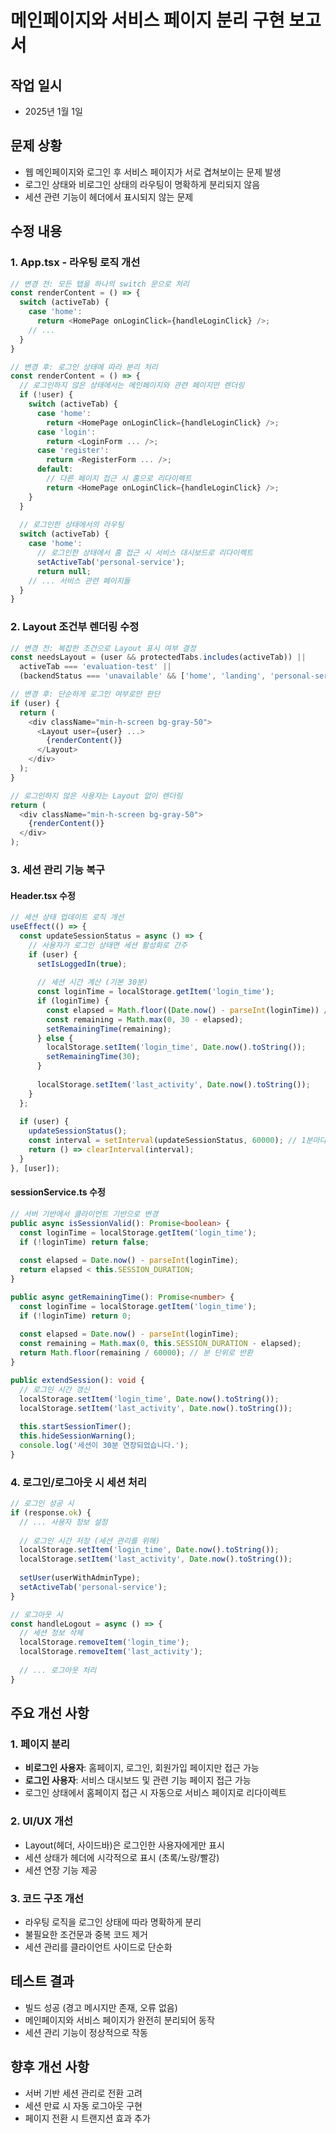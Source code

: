 # 메인페이지와 서비스 페이지 분리 구현 보고서

## 작업 일시
- 2025년 1월 1일

## 문제 상황
- 웹 메인페이지와 로그인 후 서비스 페이지가 서로 겹쳐보이는 문제 발생
- 로그인 상태와 비로그인 상태의 라우팅이 명확하게 분리되지 않음
- 세션 관련 기능이 헤더에서 표시되지 않는 문제

## 수정 내용

### 1. App.tsx - 라우팅 로직 개선
```typescript
// 변경 전: 모든 탭을 하나의 switch 문으로 처리
const renderContent = () => {
  switch (activeTab) {
    case 'home':
      return <HomePage onLoginClick={handleLoginClick} />;
    // ...
  }
}

// 변경 후: 로그인 상태에 따라 분리 처리
const renderContent = () => {
  // 로그인하지 않은 상태에서는 메인페이지와 관련 페이지만 렌더링
  if (!user) {
    switch (activeTab) {
      case 'home':
        return <HomePage onLoginClick={handleLoginClick} />;
      case 'login':
        return <LoginForm ... />;
      case 'register':
        return <RegisterForm ... />;
      default:
        // 다른 페이지 접근 시 홈으로 리다이렉트
        return <HomePage onLoginClick={handleLoginClick} />;
    }
  }
  
  // 로그인한 상태에서의 라우팅
  switch (activeTab) {
    case 'home':
      // 로그인한 상태에서 홈 접근 시 서비스 대시보드로 리다이렉트
      setActiveTab('personal-service');
      return null;
    // ... 서비스 관련 페이지들
  }
}
```

### 2. Layout 조건부 렌더링 수정
```typescript
// 변경 전: 복잡한 조건으로 Layout 표시 여부 결정
const needsLayout = (user && protectedTabs.includes(activeTab)) || 
  activeTab === 'evaluation-test' || 
  (backendStatus === 'unavailable' && ['home', 'landing', 'personal-service'].includes(activeTab));

// 변경 후: 단순하게 로그인 여부로만 판단
if (user) {
  return (
    <div className="min-h-screen bg-gray-50">
      <Layout user={user} ...>
        {renderContent()}
      </Layout>
    </div>
  );
}

// 로그인하지 않은 사용자는 Layout 없이 렌더링
return (
  <div className="min-h-screen bg-gray-50">
    {renderContent()}
  </div>
);
```

### 3. 세션 관리 기능 복구

#### Header.tsx 수정
```typescript
// 세션 상태 업데이트 로직 개선
useEffect(() => {
  const updateSessionStatus = async () => {
    // 사용자가 로그인 상태면 세션 활성화로 간주
    if (user) {
      setIsLoggedIn(true);
      
      // 세션 시간 계산 (기본 30분)
      const loginTime = localStorage.getItem('login_time');
      if (loginTime) {
        const elapsed = Math.floor((Date.now() - parseInt(loginTime)) / 60000);
        const remaining = Math.max(0, 30 - elapsed);
        setRemainingTime(remaining);
      } else {
        localStorage.setItem('login_time', Date.now().toString());
        setRemainingTime(30);
      }
      
      localStorage.setItem('last_activity', Date.now().toString());
    }
  };
  
  if (user) {
    updateSessionStatus();
    const interval = setInterval(updateSessionStatus, 60000); // 1분마다 업데이트
    return () => clearInterval(interval);
  }
}, [user]);
```

#### sessionService.ts 수정
```typescript
// 서버 기반에서 클라이언트 기반으로 변경
public async isSessionValid(): Promise<boolean> {
  const loginTime = localStorage.getItem('login_time');
  if (!loginTime) return false;
  
  const elapsed = Date.now() - parseInt(loginTime);
  return elapsed < this.SESSION_DURATION;
}

public async getRemainingTime(): Promise<number> {
  const loginTime = localStorage.getItem('login_time');
  if (!loginTime) return 0;
  
  const elapsed = Date.now() - parseInt(loginTime);
  const remaining = Math.max(0, this.SESSION_DURATION - elapsed);
  return Math.floor(remaining / 60000); // 분 단위로 반환
}

public extendSession(): void {
  // 로그인 시간 갱신
  localStorage.setItem('login_time', Date.now().toString());
  localStorage.setItem('last_activity', Date.now().toString());
  
  this.startSessionTimer();
  this.hideSessionWarning();
  console.log('세션이 30분 연장되었습니다.');
}
```

### 4. 로그인/로그아웃 시 세션 처리
```typescript
// 로그인 성공 시
if (response.ok) {
  // ... 사용자 정보 설정
  
  // 로그인 시간 저장 (세션 관리를 위해)
  localStorage.setItem('login_time', Date.now().toString());
  localStorage.setItem('last_activity', Date.now().toString());
  
  setUser(userWithAdminType);
  setActiveTab('personal-service');
}

// 로그아웃 시
const handleLogout = async () => {
  // 세션 정보 삭제
  localStorage.removeItem('login_time');
  localStorage.removeItem('last_activity');
  
  // ... 로그아웃 처리
}
```

## 주요 개선 사항

### 1. 페이지 분리
- **비로그인 사용자**: 홈페이지, 로그인, 회원가입 페이지만 접근 가능
- **로그인 사용자**: 서비스 대시보드 및 관련 기능 페이지 접근 가능
- 로그인 상태에서 홈페이지 접근 시 자동으로 서비스 페이지로 리다이렉트

### 2. UI/UX 개선
- Layout(헤더, 사이드바)은 로그인한 사용자에게만 표시
- 세션 상태가 헤더에 시각적으로 표시 (초록/노랑/빨강)
- 세션 연장 기능 제공

### 3. 코드 구조 개선
- 라우팅 로직을 로그인 상태에 따라 명확하게 분리
- 불필요한 조건문과 중복 코드 제거
- 세션 관리를 클라이언트 사이드로 단순화

## 테스트 결과
- 빌드 성공 (경고 메시지만 존재, 오류 없음)
- 메인페이지와 서비스 페이지가 완전히 분리되어 동작
- 세션 관리 기능이 정상적으로 작동

## 향후 개선 사항
- 서버 기반 세션 관리로 전환 고려
- 세션 만료 시 자동 로그아웃 구현
- 페이지 전환 시 트랜지션 효과 추가